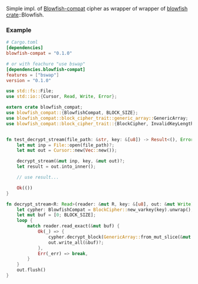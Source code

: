 Simple impl. of [Blowfish-compat][] cipher as wrapper of wrapper of [blowfish crate][]::Blowfish.

### Example

```toml
# Cargo.toml
[dependencies]
blowfish-compat = "0.1.0"

# or with feachure "use bswap"
[dependencies.blowfish-compat]
features = ["bswap"]
version = "0.1.0"
```

```rust
use std::fs::File;
use std::io::{Cursor, Read, Write, Error};

extern crate blowfish_compat;
use blowfish_compat::{BlowfishCompat, BLOCK_SIZE};
use blowfish_compat::block_cipher_trait::generic_array::GenericArray;
use blowfish_compat::block_cipher_trait::{BlockCipher, InvalidKeyLength};


fn test_decrypt_stream(file_path: &str, key: &[u8]) -> Result<(), Error> {
	let mut inp = File::open(file_path)?;
	let mut out = Cursor::new(Vec::new());

	decrypt_stream(&mut inp, key, &mut out)?;
	let result = out.into_inner();

	// use result...

	Ok(())
}

fn decrypt_stream<R: Read>(reader: &mut R, key: &[u8], out: &mut Write) -> Result<(), Error> {
	let cypher: BlowfishCompat = BlockCipher::new_varkey(key).unwrap();
	let mut buf = [0; BLOCK_SIZE];
	loop {
		match reader.read_exact(&mut buf) {
			Ok(_) => {
				cypher.decrypt_block(GenericArray::from_mut_slice(&mut buf));
				out.write_all(&buf)?;
			},
			Err(_err) => break,
		}
	}
	out.flush()
}
```



[blowfish crate]: https://crates.io/crates/blowfish
[Blowfish-compat]: https://stackoverflow.com/a/11423057/829264

